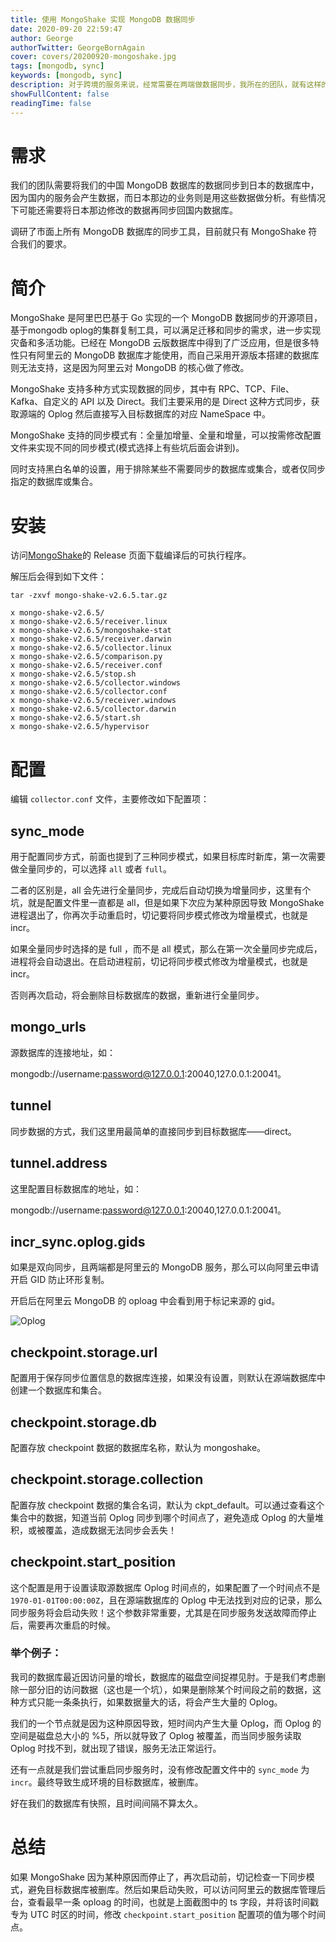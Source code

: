 ```yaml
---
title: 使用 MongoShake 实现 MongoDB 数据同步
date: 2020-09-20 22:59:47
author: George
authorTwitter: GeorgeBornAgain
cover: covers/20200920-mongoshake.jpg
tags: [mongodb, sync]
keywords: [mongodb, sync]
description: 对于跨境的服务来说，经常需要在两端做数据同步，我所在的团队，就有这样的需求，但是目前是采用定时任务，触发脚本来实现数据同步的。
showFullContent: false
readingTime: false
---
```


# 需求

我们的团队需要将我们的中国 MongoDB 数据库的数据同步到日本的数据库中，因为国内的服务会产生数据，而日本那边的业务则是用这些数据做分析。有些情况下可能还需要将日本那边修改的数据再同步回国内数据库。

调研了市面上所有 MongoDB 数据库的同步工具，目前就只有 MongoShake 符合我们的要求。

# 简介

MongoShake 是阿里巴巴基于 Go 实现的一个 MongoDB 数据同步的开源项目，基于mongodb oplog的集群复制工具，可以满足迁移和同步的需求，进一步实现灾备和多活功能。已经在 MongoDB 云版数据库中得到了广泛应用，但是很多特性只有阿里云的 MongoDB 数据库才能使用，而自己采用开源版本搭建的数据库则无法支持，这是因为阿里云对 MongoDB 的核心做了修改。

MongoShake 支持多种方式实现数据的同步，其中有 RPC、TCP、File、Kafka、自定义的 API 以及 Direct。我们主要采用的是 Direct 这种方式同步，获取源端的 Oplog 然后直接写入目标数据库的对应 NameSpace 中。

MongoShake 支持的同步模式有：全量加增量、全量和增量，可以按需修改配置文件来实现不同的同步模式(模式选择上有些坑后面会讲到)。

同时支持黑白名单的设置，用于排除某些不需要同步的数据库或集合，或者仅同步指定的数据库或集合。

# 安装

访问[MongoShake](https://github.com/alibaba/MongoShake)的 Release 页面下载编译后的可执行程序。

解压后会得到如下文件：

```shell
tar -zxvf mongo-shake-v2.6.5.tar.gz

x mongo-shake-v2.6.5/
x mongo-shake-v2.6.5/receiver.linux
x mongo-shake-v2.6.5/mongoshake-stat
x mongo-shake-v2.6.5/receiver.darwin
x mongo-shake-v2.6.5/collector.linux
x mongo-shake-v2.6.5/comparison.py
x mongo-shake-v2.6.5/receiver.conf
x mongo-shake-v2.6.5/stop.sh
x mongo-shake-v2.6.5/collector.windows
x mongo-shake-v2.6.5/collector.conf
x mongo-shake-v2.6.5/receiver.windows
x mongo-shake-v2.6.5/collector.darwin
x mongo-shake-v2.6.5/start.sh
x mongo-shake-v2.6.5/hypervisor
```

# 配置

编辑 `collector.conf` 文件，主要修改如下配置项：

## sync_mode

用于配置同步方式，前面也提到了三种同步模式，如果目标库时新库，第一次需要做全量同步的，可以选择 `all` 或者 `full`。

二者的区别是，all 会先进行全量同步，完成后自动切换为增量同步，这里有个坑，就是配置文件里一直都是 all，但是如果下次应为某种原因导致 MongoShake 进程退出了，你再次手动重启时，切记要将同步模式修改为增量模式，也就是 incr。

如果全量同步时选择的是 full ，而不是 all 模式，那么在第一次全量同步完成后，进程将会自动退出。在启动进程前，切记将同步模式修改为增量模式，也就是 incr。

否则再次启动，将会删除目标数据库的数据，重新进行全量同步。

## mongo_urls

源数据库的连接地址，如：

mongodb://username:password@127.0.0.1:20040,127.0.0.1:20041。

## tunnel

同步数据的方式，我们这里用最简单的直接同步到目标数据库——direct。

## tunnel.address

这里配置目标数据库的地址，如：

mongodb://username:password@127.0.0.1:20040,127.0.0.1:20041。

## incr_sync.oplog.gids

如果是双向同步，且两端都是阿里云的 MongoDB 服务，那么可以向阿里云申请开启 GID 防止环形复制。

开启后在阿里云 MongoDB 的 oploag 中会看到用于标记来源的 gid。

![Oplog](/article/20200920-query-oplog.png)

## checkpoint.storage.url

配置用于保存同步位置信息的数据库连接，如果没有设置，则默认在源端数据库中创建一个数据库和集合。

## checkpoint.storage.db

配置存放 checkpoint 数据的数据库名称，默认为 mongoshake。

## checkpoint.storage.collection

配置存放 checkpoint 数据的集合名词，默认为 ckpt_default。可以通过查看这个集合中的数据，知道当前 Oplog 同步到哪个时间点了，避免造成 Oplog 的大量堆积，或被覆盖，造成数据无法同步会丢失！

## checkpoint.start_position

这个配置是用于设置读取源数据库 Oplog 时间点的，如果配置了一个时间点不是 `1970-01-01T00:00:00Z`，且在源端数据库的 Oplog 中无法找到对应的记录，那么同步服务将会启动失败！这个参数非常重要，尤其是在同步服务发送故障而停止后，需要再次重启的时候。

### 举个例子：

我司的数据库最近因访问量的增长，数据库的磁盘空间捉襟见肘。于是我们考虑删除一部分旧的访问数据（这也是一个坑），如果是删除某个时间段之前的数据，这种方式只能一条条执行，如果数据量大的话，将会产生大量的 Oplog。

我们的一个节点就是因为这种原因导致，短时间内产生大量 Oplog，而 Oplog 的空间是磁盘总大小的 %5，所以就导致了 Oplog 被覆盖，而当同步服务读取 Oplog 时找不到，就出现了错误，服务无法正常运行。

还有一点就是我们尝试重启同步服务时，没有修改配置文件中的 `sync_mode` 为 `incr`。最终导致生成环境的目标数据库，被删库。

好在我们的数据库有快照，且时间间隔不算太久。

# 总结

如果 MongoShake 因为某种原因而停止了，再次启动前，切记检查一下同步模式，避免目标数据库被删库。然后如果启动失败，可以访问阿里云的数据库管理后台，查看最早一条 oploag 的时间，也就是上面截图中的 ts 字段，并将该时间戳专为 UTC 时区的时间，修改 `checkpoint.start_position` 配置项的值为哪个时间点。

